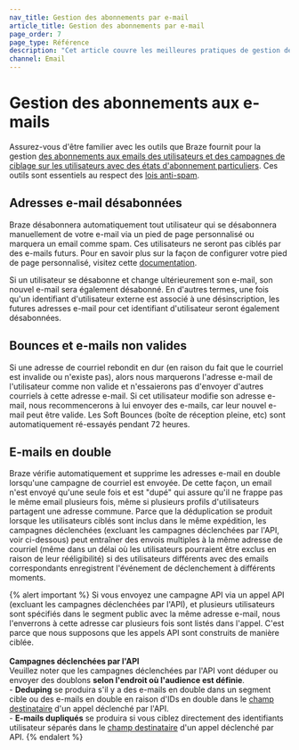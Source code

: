 ```yaml
---
nav_title: Gestion des abonnements par e-mail
article_title: Gestion des abonnements par e-mail
page_order: 7
page_type: Référence
description: "Cet article couvre les meilleures pratiques de gestion des abonnements aux e-mails, tels que la désinscription, l'invalidité ou les courriels en double."
channel: Email
---
```

   
# Gestion des abonnements aux e-mails

Assurez-vous d'être familier avec les outils que Braze fournit pour la gestion [des abonnements aux emails des utilisateurs et des campagnes de ciblage sur les utilisateurs avec des états d'abonnement particuliers][22]. Ces outils sont essentiels au respect des [lois anti-spam][23].

## Adresses e-mail désabonnées

Braze désabonnera automatiquement tout utilisateur qui se désabonnera manuellement de votre e-mail via un pied de page personnalisé ou marquera un email comme spam. Ces utilisateurs ne seront pas ciblés par des e-mails futurs. Pour en savoir plus sur la façon de configurer votre pied de page personnalisé, visitez cette [documentation]({{site.baseurl}}/user_guide/message_building_by_channel/email/managing_user_subscriptions/#changing-email-subscriptions).

Si un utilisateur se désabonne et change ultérieurement son e-mail, son nouvel e-mail sera également désabonné. En d'autres termes, une fois qu'un identifiant d'utilisateur externe est associé à une désinscription, les futures adresses e-mail pour cet identifiant d'utilisateur seront également désabonnées.

## Bounces et e-mails non valides

Si une adresse de courriel rebondit en dur (en raison du fait que le courriel est invalide ou n'existe pas), alors nous marquerons l'adresse e-mail de l'utilisateur comme non valide et n'essaierons pas d'envoyer d'autres courriels à cette adresse e-mail. Si cet utilisateur modifie son adresse e-mail, nous recommencerons à lui envoyer des e-mails, car leur nouvel e-mail peut être valide. Les Soft Bounces (boîte de réception pleine, etc) sont automatiquement ré-essayés pendant 72 heures.

## E-mails en double

Braze vérifie automatiquement et supprime les adresses e-mail en double lorsqu'une campagne de courriel est envoyée. De cette façon, un email n'est envoyé qu'une seule fois et est "dupé" qui assure qu'il ne frappe pas le même email plusieurs fois, même si plusieurs profils d'utilisateurs partagent une adresse commune. Parce que la déduplication se produit lorsque les utilisateurs ciblés sont inclus dans le même expédition, les campagnes déclenchées (excluant les campagnes déclenchées par l'API, voir ci-dessous) peut entraîner des envois multiples à la même adresse de courriel (même dans un délai où les utilisateurs pourraient être exclus en raison de leur rééligibilité) si des utilisateurs différents avec des emails correspondants enregistrent l'événement de déclenchement à différents moments.

{% alert important %}
Si vous envoyez une campagne API via un appel API (excluant les campagnes déclenchées par l'API), et plusieurs utilisateurs sont spécifiés dans le segment public avec la même adresse e-mail, nous l'enverrons à cette adresse car plusieurs fois sont listés dans l'appel. C'est parce que nous supposons que les appels API sont construits de manière ciblée. <br><br> __Campagnes déclenchées par l'API__<br> Veuillez noter que les campagnes déclenchées par l'API vont déduper ou envoyer des doublons __selon l'endroit où l'audience est définie__. <br>- __Deduping__ se produira s'il y a des e-mails en double dans un segment cible ou des e-mails en double en raison d'IDs en double dans le [champ destinataire]({{site.baseurl}}/api/endpoints/messaging/send_messages/post_send_triggered_campaigns/) d'un appel déclenché par l'API. <br>- __E-mails dupliqués__ se produira si vous ciblez directement des identifiants utilisateur séparés dans le [champ destinataire]({{site.baseurl}}/api/endpoints/messaging/send_messages/post_send_triggered_campaigns/) d'un appel déclenché par API.
{% endalert %}

[22]: {{site.baseurl}}/user_guide/message_building_by_channel/email/managing_user_subscriptions/#managing-user-subscriptions
[23]: {{site.baseurl}}/help/best_practices/spam_regulations/#spam-regulations
